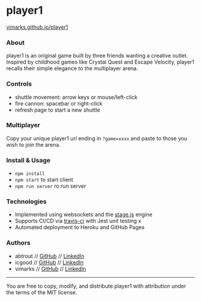 # player1
[vimarks.github.io/player1](vimarks.github.io/player1)  
### About  
player1 is an original game built by three friends wanting a creative outlet. Inspired by childhood games like Crystal Quest and Escape Velocity, player1 recalls their simple elegance to the multiplayer arena.

### Controls
* shuttle movement: arrow keys or mouse/left-click
* fire cannon: spacebar or right-click
* refresh page to start a new shuttle

### Multiplayer
Copy your unique player1 url ending in `?game=xxxx` and paste to those you wish to join the arena.  

### Install & Usage
* `npm install`
* `npm start` to start client
* `npm run server` ro run server

### Technologies
* Implemented using websockets and the [stage.js](http://piqnt.com/stage.js/) engine  
* Supports CI/CD via [travis-ci](https://travis-ci.com/) with Jest unit testing  x
* Automated deployment to Heroku and GitHub Pages

### Authors  
- abtrout // [GitHub](https://github.com/abtrout) // [LinkedIn](https://www.linkedin.com/in/vincentmarks001/)
- icgood // [GitHub](https://github.com/icgood) // [LinkedIn](https://www.linkedin.com/in/icgood/)
- vimarks // [GitHub](https://github.com/vimarks) // [LinkedIn](https://www.linkedin.com/in/abtrout/)

---
You are free to copy, modify, and distribute player1 with attribution under the terms of the MIT license.
